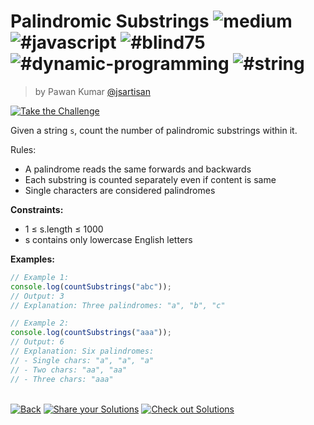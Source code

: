 <!--info-header-start--><h1>Palindromic Substrings <img src="https://img.shields.io/badge/-medium-d9901a" alt="medium"/> <img src="https://img.shields.io/badge/-%23javascript-999" alt="#javascript"/> <img src="https://img.shields.io/badge/-%23blind75-999" alt="#blind75"/> <img src="https://img.shields.io/badge/-%23dynamic--programming-999" alt="#dynamic-programming"/> <img src="https://img.shields.io/badge/-%23string-999" alt="#string"/></h1><blockquote><p>by Pawan Kumar <a href="https://github.com/jsartisan" target="_blank">@jsartisan</a></p></blockquote><p><a href="https://frontend-challenges.com/challenges/291-palindromic-substrings" target="_blank"><img src="https://img.shields.io/badge/-Take%20the%20Challenge-0d99ff?logo=javascript&logoColor=white" alt="Take the Challenge"/></a> </p><!--info-header-end-->

Given a string `s`, count the number of palindromic substrings within it.

Rules:

- A palindrome reads the same forwards and backwards
- Each substring is counted separately even if content is same
- Single characters are considered palindromes

**Constraints:**

- 1 ≤ s.length ≤ 1000
- s contains only lowercase English letters

**Examples:**

```typescript
// Example 1:
console.log(countSubstrings("abc"));
// Output: 3
// Explanation: Three palindromes: "a", "b", "c"

// Example 2:
console.log(countSubstrings("aaa"));
// Output: 6
// Explanation: Six palindromes:
// - Single chars: "a", "a", "a"
// - Two chars: "aa", "aa"
// - Three chars: "aaa"
```

<!--info-footer-start--><br><a href="../../README.md" target="_blank"><img src="https://img.shields.io/badge/-Back-grey" alt="Back"/></a> <a href="https://github.com/jsartisan/frontend-challenges/issues/new?template=answer.md&labels=answer,291,undefined&title=291%20-%20Palindromic%20Substrings%20-%20undefined&body=" target="_blank"><img src="https://img.shields.io/badge/-Share%20your%20Solutions-teal" alt="Share your Solutions"/></a> <a href="https://github.com/jsartisan/frontend-challenges/issues?q=label%3A291+label%3Aanswer+sort%3Areactions-%2B1-desc" target="_blank"><img src="https://img.shields.io/badge/-Check%20out%20Solutions-de5a77?logo=awesome-lists&logoColor=white" alt="Check out Solutions"/></a> <!--info-footer-end-->
